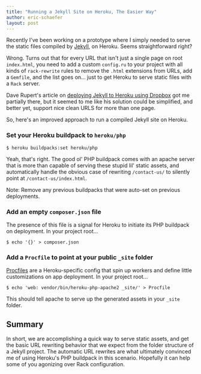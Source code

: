 ```yaml
---
title: "Running a Jekyll Site on Heroku, The Easier Way"
author: eric-schaefer
layout: post
---
```


Recently I've been working on a prototype where I simply needed to serve the static files compiled by [Jekyll](https://jekyllrb.com/), on Heroku. Seems straightforward right?

Wrong. Turns out that for every URL that isn't just a single page on root `index.html`, you need to add a custom `config.ru` to your project with all kinds of `rack-rewrite` rules to remove the `.html` extensions from URLs, add a `Gemfile`, and the list goes on... just to get Heroku to serve static files with a `Rack` server.

Dave Rupert's article on [deploying Jekyll to Heroku using Dropbox](http://daverupert.com/2015/02/jekyll-heroku-dropbox/) got me partially there, but it seemed to me like his solution could be simplified, and better yet, support nice clean URLS for more than one page.

So, here's an improved approach to run a compiled Jekyll site on Heroku.

### Set your Heroku buildpack to `heroku/php`

```
$ heroku buildpacks:set heroku/php
```

Yeah, that's right. The good ol' PHP buildpack comes with an apache server that is more than capable of serving these stupid lil' static assets, and automatically handle the obvious case of rewriting `/contact-us/` to silently point at `/contact-us/index.html`.

Note: Remove any previous buildpacks that were auto-set on previous deployments.

### Add an empty `composer.json` file

The presence of this file is a signal for Heroku to initiate its PHP buildpack on deployment. In your project root...

```
$ echo '{}' > composer.json
```

### Add a `Procfile` to point at your public `_site` folder

[Procfiles](https://devcenter.heroku.com/articles/getting-started-with-php#define-a-procfile) are a Heroku-specific config that spin up workers and define little customizations on app deployment. In your project root...

```
$ echo 'web: vendor/bin/heroku-php-apache2 _site/' > Procfile
```

This should tell apache to serve up the generated assets in your `_site` folder.

## Summary

In short, we are accomplishing a quick way to serve static assets, and get the basic URL rewriting behavior that we expect from the folder structure of a Jekyll project. The automatic URL rewrites are what ultimately convinced me of using Heroku's PHP buildpack in this scenario. Hopefully it can help some of you agonizing over Rack configuration.
